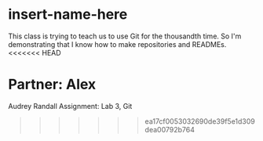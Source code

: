 # insert-name-here
This class is trying to teach us to use Git for the thousandth time. So I'm demonstrating that I know how to make repositories and READMEs.
<<<<<<< HEAD

Partner: Alex
=======
Audrey Randall 
Assignment: Lab 3, Git
>>>>>>> ea17cf0053032690de39f5e1d309dea00792b764
